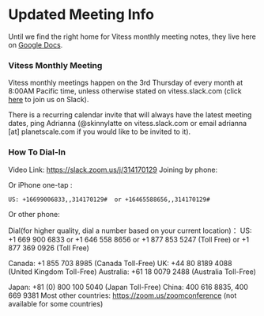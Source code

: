 # Updated Meeting Info

Until we find the right home for Vitess monthly meeting notes, they live here on [Google Docs](https://docs.google.com/document/d/1d8PcVD-ppnytRXZPOPvhRnnwei7-tYvgopD0UYzbAMs/edit).

### Vitess Monthly Meeting

Vitess monthly meetings happen on the 3rd Thursday of every month at 8:00AM Pacific time, unless otherwise stated on vitess.slack.com (click [here](https://vitess.slack.com/join/shared_invite/enQtMzIxMDMyMzA0NzA1LTBjYjY1M2I2Yjg5YmY3ODIwOTk0N2M1YzI4Y2ViODdiNmIxMDdiMDM5YWQ1ZTc0YmJhZDdiOTliMGVkNDY4MjM) to join us on Slack). 

There is a recurring calendar invite that will always have the latest meeting dates, ping Adrianna (@skinnylatte on vitess.slack.com or email adrianna [at] planetscale.com if you would like to be invited to it).

### How To Dial-In

Video Link: https://slack.zoom.us/j/314170129
Joining by phone:


Or iPhone one-tap :

    US: +16699006833,,314170129#  or +16465588656,,314170129#

Or other phone:

Dial(for higher quality, dial a number based on your current location)：
US: +1 669 900 6833 or +1 646 558 8656 or +1 877 853 5247  (Toll Free) or +1 877 369 0926 (Toll Free)

Canada: +1 855 703 8985 (Canada Toll-Free)
UK: +44 80 8189 4088 (United Kingdom Toll-Free)
Australia: +61 18 0079 2488 (Australia Toll-Free)

Japan: +81 (0) 800 100 5040 (Japan Toll-Free)
China: 400 616 8835, 400 669 9381
Most other countries: https://zoom.us/zoomconference (not available for some countries)
